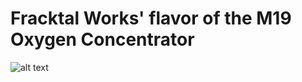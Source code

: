 # Fracktal Works' flavor of the M19 Oxygen Concentrator


![alt text](https://github.com/FracktalWorks/Fracktal_M19_Oxygen_Concentrator/raw/main/Images/panneling%20of%20the%20machine%20iso.JPG "Design")
